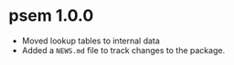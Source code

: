# psem 1.0.0


* Moved lookup tables to internal data
* Added a `NEWS.md` file to track changes to the package.
